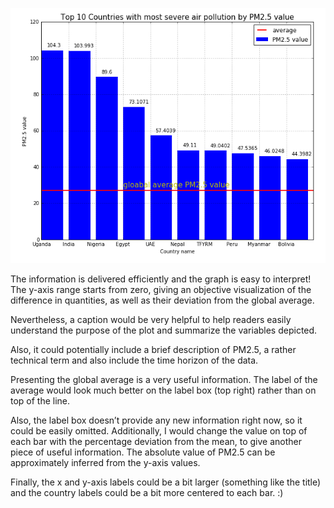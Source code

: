![Alt text](xh.png)

The information is delivered efficiently and the graph is easy to interpret! The y-axis range starts from zero, giving an objective visualization of the difference in quantities, as well as their deviation from the global average. 

Nevertheless, a caption would be very helpful to help readers easily understand the purpose of the plot and summarize the variables depicted. 

Also, it could potentially include a brief description of PM2.5, a rather technical term and also include the time horizon of the data. 

Presenting the global average is a very useful information. The label of the average would look much better on the label box (top right) rather than on top of the line. 

Also, the label box doesn’t provide any new information right now, so it could be easily omitted. Additionally, I would change the value on top of each bar with the percentage deviation from the mean, to give another piece of useful information. 
The absolute value of PM2.5 can be approximately inferred from the y-axis values. 

Finally, the x and y-axis labels could be a bit larger (something like the title) and the country labels could be a bit more centered to each bar. :)

